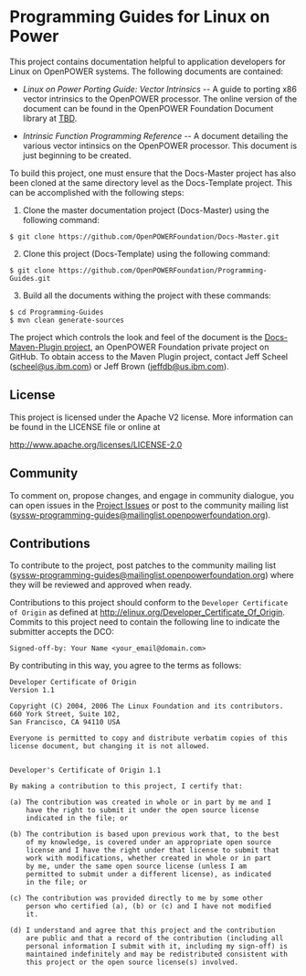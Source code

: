 # Programming Guides for Linux on Power
This project contains documentation helpful to application developers
for Linux on OpenPOWER systems.  The following documents are 
contained:

- *Linux on Power Porting Guide: Vector Intrinsics* -- A guide to porting
   x86 vector intrinsics to the OpenPOWER processor. The online 
   version of the document can be found in the OpenPOWER Foundation
   Document library at [TBD](http://openpowerfoundation.org/?resource_lib=TBD).
   
- *Intrinsic Function Programming Reference* -- A document detailing
  the various vector intinsics on the OpenPOWER processor.  This document
  is just beginning to be created.

To build this project, one must ensure that the Docs-Master project has
also been cloned at the same directory level as the Docs-Template project.
This can be accomplished with the following steps:

1. Clone the master documentation project (Docs-Master) using the following command:

  ```
  $ git clone https://github.com/OpenPOWERFoundation/Docs-Master.git
  ```
  
2. Clone this project (Docs-Template) using the following command:

  ```
  $ git clone https://github.com/OpenPOWERFoundation/Programming-Guides.git
  ```
  
3. Build all the documents withing the project with these commands:
  ```
  $ cd Programming-Guides
  $ mvn clean generate-sources
  ```

The project which controls the look and feel of the document is the 
[Docs-Maven-Plugin project](https://github.com/OpenPOWERFoundation/Docs-Maven-Plugin), an 
OpenPOWER Foundation private project on GitHub.  To obtain access to the Maven Plugin project, 
contact Jeff Scheel \([scheel@us.ibm.com](mailto://scheel@us.ibm.com)\) or 
Jeff Brown \([jeffdb@us.ibm.com](mailto://jeffdb@us.ibm.com)\).

## License
This project is licensed under the Apache V2 license.  More information
can be found in the LICENSE file or online at

  http://www.apache.org/licenses/LICENSE-2.0

## Community
To comment on, propose changes, and engage in community dialogue, you can open issues 
in the [Project Issues](https://github.com/OpenPOWERFoundation/Programing-Guides/issues) or post to
the community mailing list \([syssw-programming-guides@mailinglist.openpowerfoundation.org](mailto://syssw-programming-guides@mailinglist.openpowerfoundation.org)\).

## Contributions
To contribute to the project, post patches to the community mailing list 
\([syssw-programming-guides@mailinglist.openpowerfoundation.org](mailto://syssw-programming-guides@mailinglist.openpowerfoundation.org)\)
where they will be reviewed and approved when ready.

Contributions to this project should conform to the `Developer Certificate
of Origin` as defined at http://elinux.org/Developer_Certificate_Of_Origin.
Commits to this project need to contain the following line to indicate
the submitter accepts the DCO:
```
Signed-off-by: Your Name <your_email@domain.com>
```
By contributing in this way, you agree to the terms as follows:
```
Developer Certificate of Origin
Version 1.1

Copyright (C) 2004, 2006 The Linux Foundation and its contributors.
660 York Street, Suite 102,
San Francisco, CA 94110 USA

Everyone is permitted to copy and distribute verbatim copies of this
license document, but changing it is not allowed.


Developer's Certificate of Origin 1.1

By making a contribution to this project, I certify that:

(a) The contribution was created in whole or in part by me and I
    have the right to submit it under the open source license
    indicated in the file; or

(b) The contribution is based upon previous work that, to the best
    of my knowledge, is covered under an appropriate open source
    license and I have the right under that license to submit that
    work with modifications, whether created in whole or in part
    by me, under the same open source license (unless I am
    permitted to submit under a different license), as indicated
    in the file; or

(c) The contribution was provided directly to me by some other
    person who certified (a), (b) or (c) and I have not modified
    it.

(d) I understand and agree that this project and the contribution
    are public and that a record of the contribution (including all
    personal information I submit with it, including my sign-off) is
    maintained indefinitely and may be redistributed consistent with
    this project or the open source license(s) involved.
```


